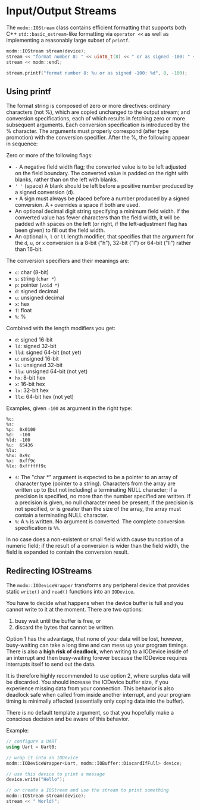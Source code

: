 # Input/Output Streams

The `modm::IOStream` class contains efficient formatting that supports both
C++ `std::basic_ostream`-like formatting via `operator <<` as well as
implementing a reasonably large subset of `printf`.

```cpp
modm::IOStream stream(device);
stream << "format number 8: " << uint8_t(8) << " or as signed -100: " << int8_t(-100);
stream << modm::endl;

stream.printf("format number 8: %u or as signed -100: %d", 8, -100);
```

## Using printf

The format string is composed of zero or more directives: ordinary
characters (not %), which are copied unchanged to the output stream;
and conversion specifications, each of which results in fetching zero
or more subsequent arguments. Each conversion specification is
introduced by the % character. The arguments must properly correspond
(after type promotion) with the conversion specifier. After the %,
the following appear in sequence:

Zero or more of the following flags:

- `-` A negative field width flag; the converted value is to be
  left adjusted on the field boundary. The converted value is
  padded on the right with blanks, rather than on the left with
  blanks.
- `' '` (space) A blank should be left before a positive number
  produced by a signed conversion (d).
- `+` A sign must always be placed before a number produced by a
  signed conversion. A `+` overrides a space if both are used.
- An optional decimal digit string specifying a minimum field width.
  If the converted value has fewer characters than the field width,
  it will be padded with spaces on the left (or right, if the
  left-adjustment flag has been given) to fill out the field width.
- An optional `h`, `l` or `ll` length modifier, that specifies that the argument
  for the `d`, `u`, or `x` conversion is a 8-bit ("h"), 32-bit ("l") or
  64-bit ("ll") rather than 16-bit.

The conversion specifiers and their meanings are:

- `c`: char (8-bit)
- `s`: string (`char *`)
- `p`: pointer (`void *`)
- `d`: signed  decimal
- `u`: unsigned decimal
- `x`: hex
- `f`: float
- `%`: %

Combined with the length modifiers you get:

- `d`:    signed 16-bit
- `ld`:   signed 32-bit
- `lld`:  signed 64-bit (not yet)
- `u`:    unsigned 16-bit
- `lu`:   unsigned 32-bit
- `llu`:  unsigned 64-bit (not yet)
- `hx`:    8-bit hex
- `x`:    16-bit hex
- `lx`:   32-bit hex
- `llx`:  64-bit hex (not yet)

Examples, given `-100` as argument in the right type:

```
%c:
%s:
%p:  0x0100
%d:  -100
%ld: -100
%u:  65436
%lu:
%hx: 0x9c
%x:  0xff9c
%lx: 0xffffff9c
```

- `s`: The "char *" argument is expected to be a pointer to an array
  of character type (pointer to a string). Characters from the array
  are written up to (but not including) a terminating NULL character;
  if a precision is specified, no more than the number specified are
  written. If a precision is given, no null character need be present;
  if the precision is not specified, or is greater than the size of
  the array, the array must contain a terminating NULL character.
- `%`: A `%` is written. No argument is converted. The complete conversion
  specification is `%%`.

In no case does a non-existent or small field width cause truncation
of a numeric field; if the result of a conversion is wider than the
field width, the field is expanded to contain the conversion result.


## Redirecting IOStreams

The `modm::IODeviceWrapper` transforms any peripheral device that provides static
`write()` and `read()` functions into an `IODevice`.

You have to decide what happens when the device buffer is full and you cannot
write to it at the moment. There are two options:

1. busy wait until the buffer is free, or
2. discard the bytes that cannot be written.

Option 1 has the advantage, that none of your data will be lost,
however, busy-waiting can take a long time and can mess up your
program timings.
There is also a **high risk of deadlock**, when writing to a
IODevice inside of an interrupt and then busy-waiting forever
because the IODevice requires interrupts itself to send out
the data.

It is therefore highly recommended to use option 2, where surplus
data will be discarded.
You should increase the IODevice buffer size, if you experience
missing data from your connection.
This behavior is also deadlock safe when called from inside another
interrupt, and your program timing is minimally affected (essentially
only coping data into the buffer).

There is no default template argument, so that you hopefully make
a conscious decision and be aware of this behavior.

Example:

```cpp
// configure a UART
using Uart = Uart0;

// wrap it into an IODevice
modm::IODeviceWrapper<Uart, modm::IOBuffer::DiscardIfFull> device;

// use this device to print a message
device.write("Hello");

// or create a IOStream and use the stream to print something
modm::IOStream stream(device);
stream << " World!";
```